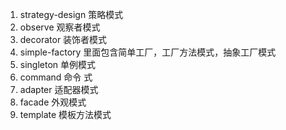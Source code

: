 1. strategy-design  策略模式
2. observe 观察者模式
3. decorator 装饰者模式
4. simple-factory 里面包含简单工厂，工厂方法模式，抽象工厂模式
5. singleton 单例模式
6. command 命令 式
7. adapter 适配器模式
8. facade 外观模式
9. template 模板方法模式